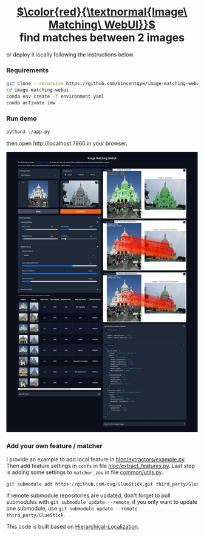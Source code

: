 

<p align="center">
  <h1 align="center"><br><ins>$\color{red}{\textnormal{Image\ Matching\ WebUI}}$
</ins><br>find matches between 2 images</h1> 
</p>


or deploy it locally following the instructions below.

### Requirements
``` bash
git clone --recursive https://github.com/Vincentqyw/image-matching-webui.git
cd image-matching-webui
conda env create -f environment.yaml
conda activate imw
```
 
### Run demo
``` bash
python3 ./app.py
```
then open http://localhost:7860 in your browser.

![](assets/gui.jpg)

### Add your own feature / matcher

I provide an example to add local feature in [hloc/extractors/example.py](hloc/extractors/example.py). Then add feature settings in `confs` in file [hloc/extract_features.py](hloc/extract_features.py). Last step is adding some settings to `matcher_zoo` in file [common/utils.py](common/utils.py).


``` bash
git submodule add https://github.com/cvg/GlueStick.git third_party/GlueStick
```

If remote submodule repositories are updated, don't forget to pull submodules with `git submodule update --remote`, if you only want to update one submodule, use `git submodule update --remote third_party/GlueStick`.


This code is built based on [Hierarchical-Localization](https://github.com/cvg/Hierarchical-Localization). 

